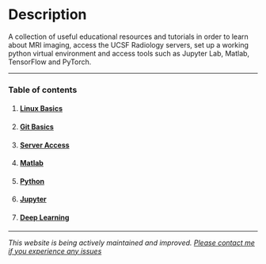 # Description

A collection of useful educational resources and tutorials in order to learn about MRI imaging, access the UCSF Radiology servers, set up a working python virtual environment and access tools such as Jupyter Lab, Matlab, TensorFlow and PyTorch.

---

### Table of contents

 1. #### [Linux Basics](page/linuxresources)
 2. #### [Git Basics](page/gitresources)
 3. #### [Server Access](page/serveraccessresources)
 4. #### [Matlab](page/matlabresources)
 5. #### [Python](page/pythonresources)
 6. #### [Jupyter](page/jupyterresources)
 7. #### [Deep Learning](page/dlresources)

---

*This website is being actively maintained and improved. [Please contact me if you experience any issues](mailto:alejandro.moralesmartinez@ucsf.edu)*
